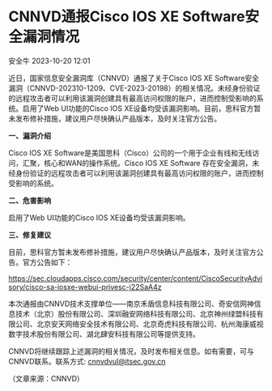 #  CNNVD通报Cisco IOS XE Software安全漏洞情况   
 安全牛   2023-10-20 12:01  
  
近日，国家信息安全漏洞库（CNNVD）通报了关于Cisco IOS XE Software安全漏洞（CNNVD-202310-1209、CVE-2023-20198）的相关情况。未经身份验证的远程攻击者可以利用该漏洞创建具有最高访问权限的账户，进而控制受影响的系统。启用了Web UI功能的Cisco IOS XE设备均受该漏洞影响。目前，思科官方暂未发布修补措施，建议用户尽快确认产品版本，及时关注官方公告。  
  
  
**一、漏洞介绍**  
  
Cisco IOS XE Software是美国思科（Cisco）公司的一个用于企业有线和无线访问，汇聚，核心和WAN的操作系统。Cisco IOS XE Software 存在安全漏洞，未经身份验证的远程攻击者可以利用该漏洞创建具有最高访问权限的账户，进而控制受影响的系统。  
  
  
**二、危害影响**  
  
启用了Web UI功能的Cisco IOS XE设备均受该漏洞影响。  
  
  
**三、修复建议**  
  
目前，思科官方暂未发布修补措施，建议用户尽快确认产品版本，及时关注官方公告。官方公告如下：  
  
https://sec.cloudapps.cisco.com/security/center/content/CiscoSecurityAdvisory/cisco-sa-iosxe-webui-privesc-j22SaA4z  
  
本次通报由CNNVD技术支撑单位——南京禾盾信息科技有限公司、奇安信网神信息技术（北京）股份有限公司、深圳融安网络科技有限公司、北京神州绿盟科技有限公司、北京安天网络安全技术有限公司、北京奇虎科技有限公司、杭州海康威视数字技术股份有限公司、湖北肆安科技有限公司等提供支持。  
  
CNNVD将继续跟踪上述漏洞的相关情况，及时发布相关信息。如有需要，可与CNNVD联系。联系方式: cnnvdvul@itsec.gov.cn  
  
（文章来源：CNNVD）  
  
